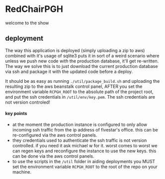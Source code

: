 # RedChairPGH

welcome to the show

## deployment

The way this application is deployed (simply uploading a zip to aws) combined with it's usage of sqlite3 puts it in sort of a weird scenario where unless we push new code *with* the production database, it'll get re-written. The way we solve this is to just download the current production database via ssh and package it with the updated code before a deploy.

It should be as easy as running `./util/package_build.sh` and uploading the resulting zip to the aws beanstalk control panel, AFTER you set the environment variable `RCPGH_ROOT` to the absolute path of the project root, and put the ssh credentials in `/util/env/key.pem`. The ssh credentials are not version controled!

#### key points

- at the moment the production instance is configured to only allow incoming ssh traffic from the ip address of fivestar's office. this can be re-configured via the aws control panels.
- they credentials used to authenticate the ssh traffic is not version controlled. if you need it ask michael w for it. worst comes to worst we can regen keys and reconfigure the instance to use the new keys. this can be done via the aws control panels.
- to use the scripts in the `/util` folder in aiding deployments you MUST set the environment variable `RCPGH_ROOT` to the root of the repo on your machine.
